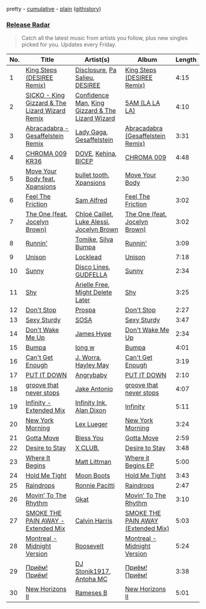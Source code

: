 pretty - [cumulative](/playlists/cumulative/Release%20Radar.md) - [plain](/playlists/plain/37i9dQZEVXbsudmxBFKW7G) ([githistory](https://github.githistory.xyz/vitokorn/spotify-playlist-archive/blob/master/playlists/plain/37i9dQZEVXbsudmxBFKW7G))
### [Release Radar](https://open.spotify.com/playlist/37i9dQZEVXbsudmxBFKW7G)

> Catch all the latest music from artists you follow, plus new singles picked for you. Updates every Friday.

| No. | Title | Artist(s) | Album | Length |
|---|---|---|---|---|
| 1 | [King Steps (DESIREE Remix)](https://open.spotify.com/track/0DOYGfGpp5wD4qJ7akSrcx) | [Disclosure](https://open.spotify.com/artist/6nS5roXSAGhTGr34W6n7Et), [Pa Salieu](https://open.spotify.com/artist/290nCNEce1y6rfoJiO2rK7), [DESIREE](https://open.spotify.com/artist/6TZbLCcOCv1DJvN28x3FBa) | [King Steps (DESIREE Remix)](https://open.spotify.com/album/6EiDNyltt1WdYjNJ70LWCK) | 4:15 |
| 2 | [SICKO - King Gizzard & The Lizard Wizard Remix](https://open.spotify.com/track/3GIlqOoFRjF29bZHJVPVAS) | [Confidence Man](https://open.spotify.com/artist/0RwXnFrEoI8tltFvYpJgP6), [King Gizzard & The Lizard Wizard](https://open.spotify.com/artist/6XYvaoDGE0VmRt83Jss9Sn) | [5AM (LA LA LA)](https://open.spotify.com/album/632qdCOTjX1EMBNuBmn19V) | 4:10 |
| 3 | [Abracadabra - Gesaffelstein Remix](https://open.spotify.com/track/17sOAutZqK3xM5O6Cc2pMj) | [Lady Gaga](https://open.spotify.com/artist/1HY2Jd0NmPuamShAr6KMms), [Gesaffelstein](https://open.spotify.com/artist/3hteYQFiMFbJY7wS0xDymP) | [Abracadabra (Gesaffelstein Remix)](https://open.spotify.com/album/313T8fnlDeKWEtoq9vwWAO) | 3:31 |
| 4 | [CHROMA 009 KR36](https://open.spotify.com/track/4aKUZRIOUMo1NIYiF6GC9n) | [DOVE](https://open.spotify.com/artist/11rGDSS7UriHODN31vFAXF), [Kehina](https://open.spotify.com/artist/3vdW9X7Us4XMYguRhcoiIx), [BICEP](https://open.spotify.com/artist/73A3bLnfnz5BoQjb4gNCga) | [CHROMA 009](https://open.spotify.com/album/1xcQTBrYUlKpTj73BQGQKx) | 4:48 |
| 5 | [Move Your Body feat. Xpansions](https://open.spotify.com/track/44FX4F5Ju4gl07fgw4ceMA) | [bullet tooth](https://open.spotify.com/artist/4KWIkeAdOJfvUgXSq0bEWC), [Xpansions](https://open.spotify.com/artist/2oSihaE9ObkcZVx2LAxySj) | [Move Your Body](https://open.spotify.com/album/02PQj31nY2avYFnKtW0LqX) | 2:30 |
| 6 | [Feel The Friction](https://open.spotify.com/track/3drghRAvtI2VrNDZsHsmlZ) | [Sam Alfred](https://open.spotify.com/artist/4PVzoVUDxey3mxGdkf4HgR) | [Feel The Friction](https://open.spotify.com/album/14AhXf3h67J8auGzUzBWLi) | 3:02 |
| 7 | [The One (feat. Jocelyn Brown)](https://open.spotify.com/track/4fErrQvOX1LPDIPFDFI4eM) | [Chloé Caillet](https://open.spotify.com/artist/68ywCN6ZpInbcilOfLBa3a), [Luke Alessi](https://open.spotify.com/artist/3Foat3c8Ui3HkvZghZAzQp), [Jocelyn Brown](https://open.spotify.com/artist/2ga5ADaBpljQ3YrCh99ZMq) | [The One (feat. Jocelyn Brown)](https://open.spotify.com/album/5rlbbiPN65rv6IjLjVmtHg) | 3:02 |
| 8 | [Runnin'](https://open.spotify.com/track/1PcJZFKTbgVjIozoJufyJy) | [Tomike](https://open.spotify.com/artist/1kETB3sIaKJ2uuC9xb6eCI), [Silva Bumpa](https://open.spotify.com/artist/2dPLkqesvPXpIlP65JoLrf) | [Runnin'](https://open.spotify.com/album/3sXeRvShh6kRd8E61X5icn) | 3:09 |
| 9 | [Unison](https://open.spotify.com/track/2pSzJDSEXoQyVCMDq2KTJn) | [Locklead](https://open.spotify.com/artist/14X4Rn0s4EuGtizL0l8IIw) | [Unison](https://open.spotify.com/album/0BGCtWdiizMF4J5aqAEdMh) | 7:18 |
| 10 | [Sunny](https://open.spotify.com/track/7tZSQgFyzWAAtsb7OUUDbn) | [Disco Lines](https://open.spotify.com/artist/5Kmr0b3ip8g9P2i0dLTC3Z), [GUDFELLA](https://open.spotify.com/artist/3KjZMSSy0BaCVdvL0VABRO) | [Sunny](https://open.spotify.com/album/2VTfQy8ZPbdjvYzHCO0PVz) | 2:34 |
| 11 | [Shy](https://open.spotify.com/track/2ZMlMWibWHnxB4qf5zlt3L) | [Arielle Free](https://open.spotify.com/artist/3hHvAP73aCKQMbcn2SQZ9d), [Might Delete Later](https://open.spotify.com/artist/71j4PhDtWqw0LIG5MXBLxT) | [Shy](https://open.spotify.com/album/56lt0wA0GO8UguFRdXVBA4) | 3:25 |
| 12 | [Don't Stop](https://open.spotify.com/track/13cX2o4cASGLYXNaQyXWxt) | [Prospa](https://open.spotify.com/artist/6HabM2PUM519iIxervGWSb) | [Don't Stop](https://open.spotify.com/album/0rSgVoJE8fncqD9bJU0Ltq) | 2:27 |
| 13 | [Sexy Sturdy](https://open.spotify.com/track/1MBERq4ODYQmYKMwH3naVq) | [SOSA](https://open.spotify.com/artist/3JlN0MeWVJq0vjvsvWCRZ5) | [Sexy Sturdy](https://open.spotify.com/album/4CYByhH0qo2tYln4bKa4Vv) | 3:47 |
| 14 | [Don't Wake Me Up](https://open.spotify.com/track/3sU1L9okYWbN61oHZNQTfh) | [James Hype](https://open.spotify.com/artist/43BxCL6t4c73BQnIJtry5v) | [Don't Wake Me Up](https://open.spotify.com/album/3j5uOXYCe6ebHU86UcAMAg) | 2:34 |
| 15 | [Bumpa](https://open.spotify.com/track/7953VzmN5x65GI66Nv9GLa) | [long w](https://open.spotify.com/artist/3sIcqVQFRyBJY2uCZ1Vk5s) | [Bumpa](https://open.spotify.com/album/7BBD2eQyaOdZIpQnZJ0gtZ) | 4:01 |
| 16 | [Can't Get Enough](https://open.spotify.com/track/4OhBEzAyBJn7D0n1bIXQX7) | [J. Worra](https://open.spotify.com/artist/4q0N3EI67tVnAeeaXbNQIj), [Hayley May](https://open.spotify.com/artist/1WcwbtAnG5HWNbPPK84ued) | [Can't Get Enough](https://open.spotify.com/album/3OBsgXDSLQGIa8HZVP4Zk9) | 3:19 |
| 17 | [PUT IT DOWN](https://open.spotify.com/track/2kqKsdnfgTraa9v4adnadN) | [Angrybaby](https://open.spotify.com/artist/5TAU3fcCF32FqKMrdbXfRr) | [PUT IT DOWN](https://open.spotify.com/album/3JRrnfWD4LmLXUDbeNLsyu) | 2:10 |
| 18 | [groove that never stops](https://open.spotify.com/track/2WCEzJ2pXmk5Wf6uZEk4ds) | [Jake Antonio](https://open.spotify.com/artist/5jpgPXIFQ0RzKw2IHyS8JC) | [groove that never stops](https://open.spotify.com/album/6Wtw2L9uDfz1h60LOFDtaZ) | 4:07 |
| 19 | [Infinity - Extended Mix](https://open.spotify.com/track/7KxTePSLAHCYgzQ0bmNiaC) | [Infinity Ink](https://open.spotify.com/artist/4aulLg9UvpHY9dIRqr30Qh), [Alan Dixon](https://open.spotify.com/artist/0yEnnivHzCPxaTfNbWjV7x) | [Infinity](https://open.spotify.com/album/0gmT93vqCCwuy52LFegtuv) | 5:11 |
| 20 | [New York Morning](https://open.spotify.com/track/3Yl07S3WS08OMX2Pg467VY) | [Lex Lueger](https://open.spotify.com/artist/3P6dNB8flJmccFjarWSfoS) | [New York Morning](https://open.spotify.com/album/2XanqdUII6oxHl3QlOu438) | 3:24 |
| 21 | [Gotta Move](https://open.spotify.com/track/6djPPhR9oPtMhzVXm2XblM) | [Bless You](https://open.spotify.com/artist/0YFOK5sYNqbCJEgD0xOti9) | [Gotta Move](https://open.spotify.com/album/64e5PZhIAQxakTdflVoIMN) | 2:59 |
| 22 | [Desire to Stay](https://open.spotify.com/track/0YGzssfb4tqQqq9resLwcv) | [X CLUB.](https://open.spotify.com/artist/4CYPaFp9yDrNduNptv0DPQ) | [Desire to Stay](https://open.spotify.com/album/2TwFbmIDc6KDXwdWbIZNfL) | 3:48 |
| 23 | [Where It Begins](https://open.spotify.com/track/0Xoi8Ct1Ap312HrI7mcU9O) | [Matt Littman](https://open.spotify.com/artist/3RddP6CmAXOMe8aVUtsCmJ) | [Where it Begins EP](https://open.spotify.com/album/2l2lUC2pks6JMyrfbYOUoh) | 5:00 |
| 24 | [Hold Me Tight](https://open.spotify.com/track/2myvpXWbTztXReaBFbDnun) | [Moon Boots](https://open.spotify.com/artist/3cIXmCH7iNcslTbwrwS7zy) | [Hold Me Tight](https://open.spotify.com/album/4qJTw9mEBMDzuTqcQyffY3) | 3:43 |
| 25 | [Raindrops](https://open.spotify.com/track/6QIiX7qLIUBvOYofIqEomo) | [Ronnie Pacitti](https://open.spotify.com/artist/2iBVVqkMHQEUvUkSr7HHoh) | [Raindrops](https://open.spotify.com/album/0ZJGSNYstrclCNslgmR5h7) | 2:47 |
| 26 | [Movin’ To The Rhythm](https://open.spotify.com/track/1RkaxLLMCfRaxSYMbUzPKd) | [Gkat](https://open.spotify.com/artist/4CX46ZO686NvuigcYb3UVD) | [Movin’ To The Rhythm](https://open.spotify.com/album/4uEnD5gP7rt5lCw8Y9OzZq) | 3:10 |
| 27 | [SMOKE THE PAIN AWAY - Extended Mix](https://open.spotify.com/track/5WV7QG6U9vIQjsbhdyhvzL) | [Calvin Harris](https://open.spotify.com/artist/7CajNmpbOovFoOoasH2HaY) | [SMOKE THE PAIN AWAY (Extended Mix)](https://open.spotify.com/album/4KwM4MBXOSKihq1Y5r701l) | 5:03 |
| 28 | [Montreal - Midnight Version](https://open.spotify.com/track/12XbOxBPuxnOC7XT3wkjY4) | [Roosevelt](https://open.spotify.com/artist/4AQrqVz6BYwy29iMxcGtx7) | [Montreal - Midnight Version](https://open.spotify.com/album/6LTaQIqqWQLQGo5OcZhHLM) | 5:24 |
| 29 | [Приём! Приём!](https://open.spotify.com/track/6HqJAaBrDJylQwyQy6vJxl) | [DJ Stonik1917](https://open.spotify.com/artist/35WpDgMRyQYKWaZc3H9uXG), [Antoha MC](https://open.spotify.com/artist/6OqmKFaRcw0f23m5PQ9CrL) | [Приём! Приём!](https://open.spotify.com/album/0D5RtA3H5DRgyEP8PBlEYI) | 3:38 |
| 30 | [New Horizons II](https://open.spotify.com/track/5Pq6N68dEEJLTCYmzIzU5Y) | [Rameses B](https://open.spotify.com/artist/06EfEcjc0vdvI6VNL0soIO) | [New Horizons II](https://open.spotify.com/album/0suiSdJFLZXZzPZEAqZPWk) | 5:01 |